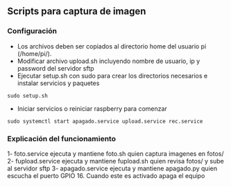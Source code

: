 ## Scripts para captura de imagen

### Configuración
* Los archivos deben ser copiados al directorio home del usuario pi (/home/pi/).
* Modificar archivo upload.sh incluyendo nombre de usuario, ip y password del servidor sftp
* Ejecutar setup.sh con sudo para crear los directorios necesarios e instalar servicios y paquetes
```
sudo setup.sh
```
* Iniciar servicios o reiniciar raspberry para comenzar
```
sudo systemctl start apagado.service upload.service rec.service
```

### Explicación del funcionamiento
1- foto.service ejecuta y mantiene foto.sh quien captura imagenes en fotos/
2- fupload.service ejecuta y mantiene fupload.sh quien revisa fotos/ y sube al servidor sftp
3- apagado.service ejecuta y mantiene apagado.py quien escucha el puerto GPIO 16. Cuando este es activado apaga el equipo